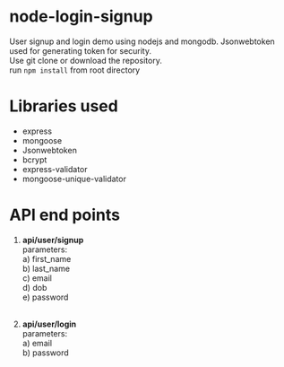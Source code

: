 # node-login-signup
User signup and login demo using nodejs and mongodb. Jsonwebtoken used for generating token for security. <br>
Use git clone or download the repository.
<bt><br>
run ```npm install``` from root directory

# Libraries used
<ul>
   <li>express</li>
   <li>mongoose</li>
   <li>Jsonwebtoken</li>
   <li>bcrypt</li>
   <li>express-validator</li>
   <li>mongoose-unique-validator</li>
</ul>

# API end points
1. <b>api/user/signup</b> <br/>
   parameters: <br/>
    a) first_name <br/>
    b) last_name <br/>
    c) email <br/>
    d) dob <br/>
    e) password <br/><br/>

1. <b>api/user/login</b> <br/>
   parameters: <br/>
    a) email <br/>
    b) password <br/>
